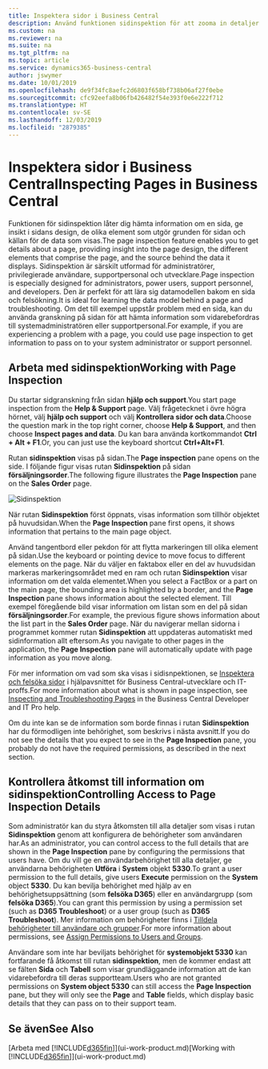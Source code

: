```yaml
---
title: Inspektera sidor i Business Central
description: Använd funktionen sidinspektion för att zooma in detaljer om sidans design och datakälla. Sidinspektören är perfekt för att felsöka problem med dina data.
ms.custom: na
ms.reviewer: na
ms.suite: na
ms.tgt_pltfrm: na
ms.topic: article
ms.service: dynamics365-business-central
author: jswymer
ms.date: 10/01/2019
ms.openlocfilehash: de9f34fc8aefc2d6803f658bf738b06af27f0ebe
ms.sourcegitcommit: cfc92eefa8b06fb426482f54e393f0e6e222f712
ms.translationtype: HT
ms.contentlocale: sv-SE
ms.lasthandoff: 12/03/2019
ms.locfileid: "2879385"
---
```

# <a name="inspecting-pages-in-business-central"></a><span data-ttu-id="290c1-104">Inspektera sidor i Business Central</span><span class="sxs-lookup"><span data-stu-id="290c1-104">Inspecting Pages in Business Central</span></span>

<span data-ttu-id="290c1-105">Funktionen för sidinspektion låter dig hämta information om en sida, ge insikt i sidans design, de olika element som utgör grunden för sidan och källan för de data som visas.</span><span class="sxs-lookup"><span data-stu-id="290c1-105">The page inspection feature enables you to get details about a page, providing insight into the page design, the different elements that comprise the page, and the source behind the data it displays.</span></span> <span data-ttu-id="290c1-106">Sidinspektion är särskilt utformad för administratörer, privilegierade användare, supportpersonal och utvecklare.</span><span class="sxs-lookup"><span data-stu-id="290c1-106">Page inspection is especially designed for administrators, power users, support personnel, and developers.</span></span> <span data-ttu-id="290c1-107">Den är perfekt för att lära sig datamodellen bakom en sida och felsökning.</span><span class="sxs-lookup"><span data-stu-id="290c1-107">It is ideal for learning the data model behind a page and troubleshooting.</span></span> <span data-ttu-id="290c1-108">Om det till exempel uppstår problem med en sida, kan du använda granskning på sidan för att hämta information som vidarebefordras till systemadministratören eller supportpersonal.</span><span class="sxs-lookup"><span data-stu-id="290c1-108">For example, if you are experiencing a problem with a page, you could use page inspection to get information to pass on to your system administrator or support personnel.</span></span>

## <a name="working-with-page-inspection"></a><span data-ttu-id="290c1-109">Arbeta med sidinspektion</span><span class="sxs-lookup"><span data-stu-id="290c1-109">Working with Page Inspection</span></span>

<span data-ttu-id="290c1-110">Du startar sidgranskning från sidan **hjälp och support**.</span><span class="sxs-lookup"><span data-stu-id="290c1-110">You start page inspection from the **Help & Support** page.</span></span> <span data-ttu-id="290c1-111">Välj frågetecknet i övre högra hörnet, välj **hjälp och support** och välj **Kontrollera sidor och data**.</span><span class="sxs-lookup"><span data-stu-id="290c1-111">Choose the question mark in the top right corner, choose **Help & Support**, and then choose **Inspect pages and data**.</span></span> <span data-ttu-id="290c1-112">Du kan bara använda kortkommandot **Ctrl + Alt + F1**.</span><span class="sxs-lookup"><span data-stu-id="290c1-112">Or, you can just use the keyboard shortcut **Ctrl+Alt+F1**.</span></span>

<span data-ttu-id="290c1-113">Rutan **sidinspektion** visas på sidan.</span><span class="sxs-lookup"><span data-stu-id="290c1-113">The **Page inspection** pane opens on the side.</span></span> <span data-ttu-id="290c1-114">I följande figur visas rutan **Sidinspektion** på sidan **försäljningsorder**.</span><span class="sxs-lookup"><span data-stu-id="290c1-114">The following figure illustrates the **Page Inspection** pane on the **Sales Order** page.</span></span>

![Sidinspektion](media/page-inspection-example.png)

<span data-ttu-id="290c1-116">När rutan **Sidinspektion** först öppnats, visas information som tillhör objektet på huvudsidan.</span><span class="sxs-lookup"><span data-stu-id="290c1-116">When the **Page Inspection** pane first opens, it shows information that pertains to the main page object.</span></span>

<span data-ttu-id="290c1-117">Använd tangentbord eller pekdon för att flytta markeringen till olika element på sidan.</span><span class="sxs-lookup"><span data-stu-id="290c1-117">Use the keyboard or pointing device to move focus to different elements on the page.</span></span> <span data-ttu-id="290c1-118">När du väljer en faktabox eller en del av huvudsidan markeras markeringsområdet med en ram och rutan **Sidinspektion** visar information om det valda elementet.</span><span class="sxs-lookup"><span data-stu-id="290c1-118">When you select a FactBox or a part on the main page, the bounding area is highlighted by a border, and the **Page Inspection** pane shows information about the selected element.</span></span> <span data-ttu-id="290c1-119">Till exempel föregående bild visar information om listan som en del på sidan **försäljningsorder**.</span><span class="sxs-lookup"><span data-stu-id="290c1-119">For example, the previous figure shows information about the list part in the **Sales Order** page.</span></span> <span data-ttu-id="290c1-120">När du navigerar mellan sidorna i programmet kommer rutan **Sidinspektion** att uppdateras automatiskt med sidinformation allt eftersom.</span><span class="sxs-lookup"><span data-stu-id="290c1-120">As you navigate to other pages in the application, the **Page Inspection** pane will automatically update with page information as you move along.</span></span>

<span data-ttu-id="290c1-121">För mer information om vad som ska visas i sidisnpektionen, se [Inspektera och felsöka sidor](/dynamics365/business-central/dev-itpro/developer/devenv-inspecting-pages) i hjälpavsnittet för Business Central-utvecklare och IT-proffs.</span><span class="sxs-lookup"><span data-stu-id="290c1-121">For more information about what is shown in page inspection, see [Inspecting and Troubleshooting Pages](/dynamics365/business-central/dev-itpro/developer/devenv-inspecting-pages) in the Business Central Developer and IT Pro help.</span></span>

<span data-ttu-id="290c1-122">Om du inte kan se de information som borde finnas i rutan **Sidinspektion** har du förmodligen inte behörighet, som beskrivs i nästa avsnitt.</span><span class="sxs-lookup"><span data-stu-id="290c1-122">If you do not see the details that you expect to see in the **Page Inspection** pane, you probably do not have the required permissions, as described in the next section.</span></span>

## <a name="controlling-access-to-page-inspection-details"></a><span data-ttu-id="290c1-123">Kontrollera åtkomst till information om sidinspektion</span><span class="sxs-lookup"><span data-stu-id="290c1-123">Controlling Access to Page Inspection Details</span></span>

<span data-ttu-id="290c1-124">Som administratör kan du styra åtkomsten till alla detaljer som visas i rutan **Sidinspektion** genom att konfigurera de behörigheter som användaren har.</span><span class="sxs-lookup"><span data-stu-id="290c1-124">As an administrator, you can control access to the full details that are shown in the **Page Inspection** pane by configuring the permissions that users have.</span></span> <span data-ttu-id="290c1-125">Om du vill ge en användarbehörighet till alla detaljer, ge användarna behörigheten **Utföra** i **System** objekt **5330**.</span><span class="sxs-lookup"><span data-stu-id="290c1-125">To grant a user permission to the full details, give users **Execute** permission on the **System** object **5330**.</span></span> <span data-ttu-id="290c1-126">Du kan bevilja behörighet med hjälp av en behörighetsuppsättning (som **felsöka D365**) eller en användargrupp (som **felsöka D365**).</span><span class="sxs-lookup"><span data-stu-id="290c1-126">You can grant this permission by using a permission set (such as **D365 Troubleshoot**) or a user group (such as **D365 Troubleshoot**).</span></span> <span data-ttu-id="290c1-127">Mer information om behörigheter finns i [Tilldela behörigheter till användare och grupper](ui-define-granular-permissions.md).</span><span class="sxs-lookup"><span data-stu-id="290c1-127">For more information about permissions, see [Assign Permissions to Users and Groups](ui-define-granular-permissions.md).</span></span>

<span data-ttu-id="290c1-128">Användare som inte har beviljats behörighet för **systemobjekt 5330** kan fortfarande få åtkomst till rutan **sidinspektion**, men de kommer endast att se fälten **Sida** och **Tabell** som visar grundläggande information att de kan vidarebefordra till deras supportteam.</span><span class="sxs-lookup"><span data-stu-id="290c1-128">Users who are not granted permissions on **System object 5330** can still access the **Page Inspection** pane, but they will only see the **Page** and **Table** fields, which display basic details that they can pass on to their support team.</span></span>

## <a name="see-also"></a><span data-ttu-id="290c1-129">Se även</span><span class="sxs-lookup"><span data-stu-id="290c1-129">See Also</span></span>

<span data-ttu-id="290c1-130">[Arbeta med [!INCLUDE[d365fin](includes/d365fin_md.md)]](ui-work-product.md)</span><span class="sxs-lookup"><span data-stu-id="290c1-130">[Working with [!INCLUDE[d365fin](includes/d365fin_md.md)]](ui-work-product.md)</span></span>  
